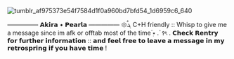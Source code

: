 ![tumblr_af975373e54f7584d1f0a960bd7bfd54_1d6959c6_640](https://github.com/user-attachments/assets/2ef1bc66-9e8b-463f-b1fe-816f36b74965)

————— 𝗔𝗸𝗶𝗿𝗮 • 𝗣𝗲𝗮𝗿𝗹𝗮 —————
𑁍ࠬܓ C+H friendly :: Whisp to give me a message since im afk or offtab most of the time ๋࣭⭑  . ۫ ꣑ৎ   .   𝗖𝗵𝗲𝗰𝗸 𝗥𝗲𝗻𝘁𝗿𝘆 𝗳𝗼𝗿 𝗳𝘂𝗿𝘁𝗵𝗲𝗿 𝗶𝗻𝗳𝗼𝗿𝗺𝗮𝘁𝗶𝗼𝗻 :: 𝗮𝗻𝗱 𝗳𝗲𝗲𝗹 𝗳𝗿𝗲𝗲 𝘁𝗼 𝗹𝗲𝗮𝘃𝗲 𝗮 𝗺𝗲𝘀𝘀𝗮𝗴𝗲 𝗶𝗻 𝗺𝘆 𝗿𝗲𝘁𝗿𝗼𝘀𝗽𝗿𝗶𝗻𝗴 𝗶𝗳 𝘆𝗼𝘂 𝗵𝗮𝘃𝗲 𝘁𝗶𝗺𝗲 ! 